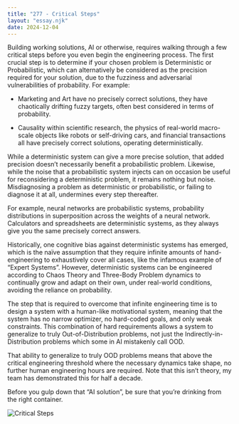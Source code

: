 ```yaml
---
title: "277 - Critical Steps"
layout: "essay.njk"
date: 2024-12-04
---
```


Building working solutions, AI or otherwise, requires walking through a few critical steps before you even begin the engineering process. The first crucial step is to determine if your chosen problem is Deterministic or Probabilistic, which can alternatively be considered as the precision required for your solution, due to the fuzziness and adversarial vulnerabilities of probability. For example:

- Marketing and Art have no precisely correct solutions, they have chaotically drifting fuzzy targets, often best considered in terms of probability.

- Causality within scientific research, the physics of real-world macro-scale objects like robots or self-driving cars, and financial transactions all have precisely correct solutions, operating deterministically.

While a deterministic system can give a more precise solution, that added precision doesn’t necessarily benefit a probabilistic problem. Likewise, while the noise that a probabilistic system injects can on occasion be useful for reconsidering a deterministic problem, it remains nothing but noise. Misdiagnosing a problem as deterministic or probabilistic, or failing to diagnose it at all, undermines every step thereafter.

For example, neural networks are probabilistic systems, probability distributions in superposition across the weights of a neural network. Calculators and spreadsheets are deterministic systems, as they always give you the same precisely correct answers.

Historically, one cognitive bias against deterministic systems has emerged, which is the naïve assumption that they require infinite amounts of hand-engineering to exhaustively cover all cases, like the infamous example of “Expert Systems”. However, deterministic systems can be engineered according to Chaos Theory and Three-Body Problem dynamics to continually grow and adapt on their own, under real-world conditions, avoiding the reliance on probability.

The step that is required to overcome that infinite engineering time is to design a system with a human-like motivational system, meaning that the system has no narrow optimizer, no hard-coded goals, and only weak constraints. This combination of hard requirements allows a system to generalize to truly Out-of-Distribution problems, not just the Indirectly-in-Distribution problems which some in AI mistakenly call OOD.

That ability to generalize to truly OOD problems means that above the critical engineering threshold where the necessary dynamics take shape, no further human engineering hours are required. Note that this isn’t theory, my team has demonstrated this for half a decade.

Before you gulp down that “AI solution”, be sure that you’re drinking from the right container.

![Critical Steps](https://media.licdn.com/dms/image/v2/D4D22AQGIUZ3J56SLhQ/feedshare-shrink_800/feedshare-shrink_800/0/1732907582802?e=1736985600&v=beta&t=yw4hwFAmxcBxiTB4ggPedRZzNBxVZoAJH8ch2h06uCQ)
